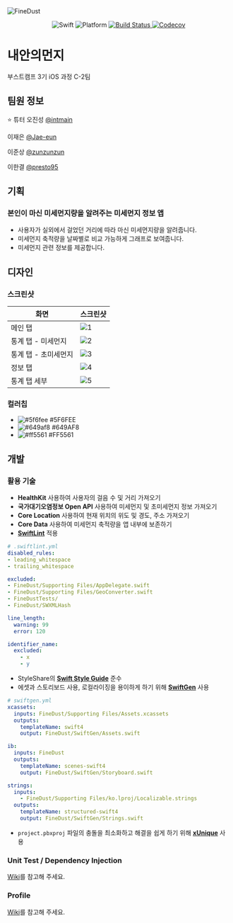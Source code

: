 <img alt="FineDust" src="https://raw.github.com/boostcamp3-iOS/team-c2/master/images/main.png" style="max-width: 100%">

<p align="center">
  <img alt="Swift" src="https://img.shields.io/badge/swift-4.2-orange.svg">
  <img alt="Platform" src="https://img.shields.io/badge/platform-ios-lightgrey.svg">
  <a href="https://travis-ci.org/boostcamp3-iOS/team-c2" target="_blank">
    <img alt="Build Status" src="https://travis-ci.org/boostcamp3-iOS/team-c2.svg?branch=develop">
  </a>
  <a href="https://codecov.io/gh/boostcamp3-iOS/team-c2" target="_blank">
    <img alt="Codecov" src="https://codecov.io/gh/boostcamp3-iOS/team-c2/branch/develop/graph/badge.svg">
  </a>
</p>

# 내안의먼지

부스트캠프 3기 iOS 과정 C-2팀

## 팀원 정보

⭐️ 튜터 오진성 [@intmain](https://github.com/intmain)

이재은 [@Jae-eun](https://github.com/Jae-eun)

이준상 [@zunzunzun](https://github.com/zunzunzun)

이한결 [@presto95](https://github.com/presto95)

## 기획

### 본인이 마신 미세먼지량을 알려주는 미세먼지 정보 앱

- 사용자가 실외에서 걸었던 거리에 따라 마신 미세먼지량을 알려줍니다.
- 미세먼지 축적량을 날짜별로 비교 가능하게 그래프로 보여줍니다.
- 미세먼지 관련 정보를 제공합니다.

## 디자인

### 스크린샷

| 화면                 | 스크린샷             |
| -------------------- | -------------------- |
| 메인 탭              | ![1](./images/1.PNG) |
| 통계 탭 - 미세먼지   | ![2](./images/2.PNG) |
| 통계 탭 - 초미세먼지 | ![3](./images/3.PNG) |
| 정보 탭              | ![4](./images/4.PNG) |
| 통계 탭 세부         | ![5](./images/5.PNG) |

### 컬러칩

- ![#5f6fee](https://placehold.it/15/5f6fee/000000?text=+) #5F6FEE
- ![#649af8](https://placehold.it/15/649af8/000000?text=+) #649AF8
- ![#ff5561](https://placehold.it/15/ff5561/000000?text=+) #FF5561

## 개발

### 활용 기술

- **HealthKit** 사용하여 사용자의 걸음 수 및 거리 가져오기
- **국가대기오염정보 Open API** 사용하여 미세먼지 및 초미세먼지 정보 가져오기
- **Core Location** 사용하여 현재 위치의 위도 및 경도, 주소 가져오기
- **Core Data** 사용하여 미세먼지 축적량을 앱 내부에 보존하기
- **[SwiftLint](https://github.com/realm/SwiftLint)** 적용

```yaml
# .swiftlint.yml
disabled_rules:
- leading_whitespace
- trailing_whitespace

excluded:
- FineDust/Supporting Files/AppDelegate.swift
- FineDust/Supporting Files/GeoConverter.swift
- FineDustTests/
- FineDust/SWXMLHash

line_length:
  warning: 99
  error: 120

identifier_name:
  excluded:
    - x
    - y
```

- StyleShare의 **[Swift Style Guide](https://github.com/StyleShare/swift-style-guide)** 준수
- 에셋과 스토리보드 사용, 로컬라이징을 용이하게 하기 위해 **[SwiftGen](https://github.com/SwiftGen/SwiftGen)** 사용

```yaml
# swiftgen.yml
xcassets:
  inputs: FineDust/Supporting Files/Assets.xcassets
  outputs:
    templateName: swift4
    output: FineDust/SwiftGen/Assets.swift

ib:
  inputs: FineDust
  outputs:
    templateName: scenes-swift4
    output: FineDust/SwiftGen/Storyboard.swift

strings:
  inputs:
    - FineDust/Supporting Files/ko.lproj/Localizable.strings
  outputs:
    templateName: structured-swift4
    output: FineDust/SwiftGen/Strings.swift
```

- `project.pbxproj` 파일의 충돌을 최소화하고 해결을 쉽게 하기 위해 **[xUnique](https://github.com/truebit/xUnique)** 사용

### Unit Test / Dependency Injection

[Wiki](https://github.com/boostcamp3-iOS/team-c2/wiki/Unit-Test)를 참고해 주세요.

### Profile

[Wiki](https://github.com/boostcamp3-iOS/team-c2/wiki/Profile)를 참고해 주세요.
